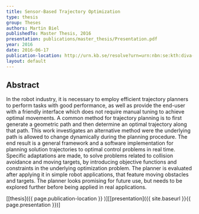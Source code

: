 ```yaml
---
title: Sensor-Based Trajectory Optimization
type: thesis
group: Theses
authors: Martin Biel
publishedTo: Master Thesis, 2016
presentation: publications/master_thesis/Presentation.pdf
year: 2016
date: 2016-06-17
publication-location: http://urn.kb.se/resolve?urn=urn:nbn:se:kth:diva-188684
layout: default
---
```


## Abstract

In the robot industry, it is necessary to employ efficient trajectory planners to perform tasks with good performance, as well as provide the end-user with a friendly interface which does not require manual tuning to achieve optimal movements. A common method for trajectory planning is to first generate a geometric path and then determine an optimal trajectory along that path. This work investigates an alternative method were the underlying path is allowed to change dynamically during the planning procedure. The end result is a general framework and a software implementation for planning solution trajectories to optimal control problems in real time. Specific adaptations are made, to solve problems related to collision avoidance and moving targets, by introducing objective functions and constraints in the underlying optimization problem. The planner is evaluated after applying it in simple robot applications, that feature moving obstacles and targets. The planner looks promising for future use, but needs to be explored further before being applied in real applications.

[[thesis]({{ page.publication-location }} )][[presentation]({{ site.baseurl }}{{ page.presentation }})]
